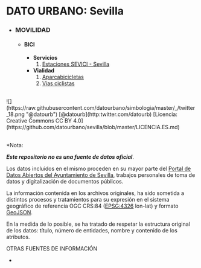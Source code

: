 # DATO URBANO: Sevilla
* ### **MOVILIDAD**
  - #### **BICI**
    - **Servicios**
      1. [Estaciones SEVICI - Sevilla](https://github.com/datourbano/sevilla/blob/master/movilidad/bici/servicios/41091_estaciones_sevici.md)
    - **Vialidad**
      1. [Aparcabicicletas](https://github.com/datourbano/sevilla/blob/master/movilidad/bici/vialidad/41091_aparcabicicletas.md)
      2. [Vías ciclistas](https://github.com/datourbano/sevilla/blob/master/movilidad/bici/vialidad/41091_vias_ciclistas.md)

<br />
![](https://raw.githubusercontent.com/datourbano/simbologia/master/_/twitter_18.png "@datourb") [@datourb](http:twitter.com/datourb)  
[Licencia: Creative Commons CC BY 4.0](https://github.com/datourbano/sevilla/blob/master/LICENCIA.ES.md)
<br /><br />

\*Nota:

  **_Este repositorio no es una fuente de datos oficial_**.
  
  Los datos incluidos en el mismo proceden en su mayor parte del [Portal de Datos Abiertos del Ayuntamiento de Sevilla](http://datosabiertos.sevilla.org/), trabajos personales de toma de datos y digitalización de documentos públicos.
  
  La información contenida en los archivos originales, ha sido sometida a distintos procesos y tratamientos para su expresión en el sistema geográfico de referencia OGC CRS:84 ([EPSG:4326](https://epsg.io/4326) lon-lat)  y formato [GeoJSON](http://geojson.org/).

  En la medida de lo posible, se ha tratado de respetar la estructura original de los datos: título, número de entidades, nombre y contenido de los atributos.

  OTRAS FUENTES DE INFORMACIÓN

  * 

